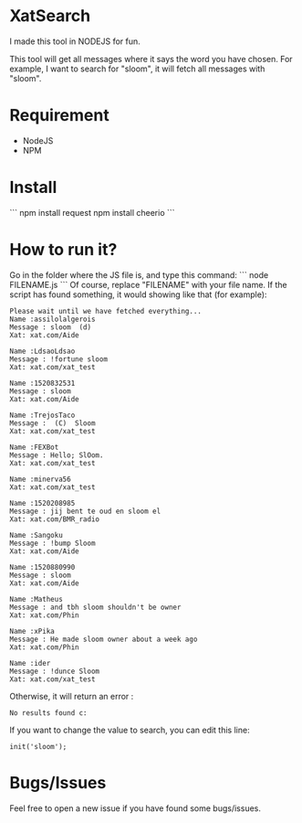 <h1>XatSearch</h1>

I made this tool in NODEJS for fun. 

This tool will get all messages where it says the word you have chosen. For example, I want to search for "sloom", it will fetch all messages with "sloom".

<h1>Requirement</h1>
<ul>
    <li>NodeJS</li>
    <li>NPM</li>
</ul>

<h1>Install</h1>
```
npm install request
npm install cheerio
```

<h1>How to run it?</h1>
Go in the folder where the JS file is, and type this command: 
```
node FILENAME.js
```
Of course, replace "FILENAME" with your file name.
If the script has found something, it would showing like that (for example): 

```
Please wait until we have fetched everything...
Name :assilolalgerois
Message : sloom  (d) 
Xat: xat.com/Aide

Name :LdsaoLdsao
Message : !fortune sloom
Xat: xat.com/xat_test

Name :1520832531
Message : sloom
Xat: xat.com/Aide

Name :TrejosTaco
Message :  (C)  Sloom
Xat: xat.com/xat_test

Name :FEXBot
Message : Hello; SlOom.
Xat: xat.com/xat_test

Name :minerva56
Xat: xat.com/xat_test

Name :1520208985
Message : jij bent te oud en sloom el 
Xat: xat.com/BMR_radio

Name :Sangoku
Message : !bump Sloom
Xat: xat.com/Aide

Name :1520880990
Message : sloom
Xat: xat.com/Aide

Name :Matheus
Message : and tbh sloom shouldn't be owner
Xat: xat.com/Phin

Name :xPika
Message : He made sloom owner about a week ago
Xat: xat.com/Phin

Name :ider
Message : !dunce Sloom
Xat: xat.com/xat_test
```

Otherwise, it will return an error :
```
No results found c:
```
If you want to change the value to search, you can edit this line:
```
init('sloom');
```
<h1>Bugs/Issues</h1>
Feel free to open a new issue if you have found some bugs/issues.
